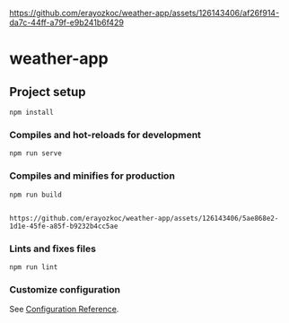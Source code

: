 

https://github.com/erayozkoc/weather-app/assets/126143406/af26f914-da7c-44ff-a79f-e9b241b6f429




# weather-app

## Project setup
```
npm install
```

### Compiles and hot-reloads for development
```
npm run serve
```

### Compiles and minifies for production
```
npm run build


https://github.com/erayozkoc/weather-app/assets/126143406/5ae868e2-1d1e-45fe-a85f-b9232b4cc5ae

```

### Lints and fixes files
```
npm run lint
```

### Customize configuration
See [Configuration Reference](https://cli.vuejs.org/config/).
